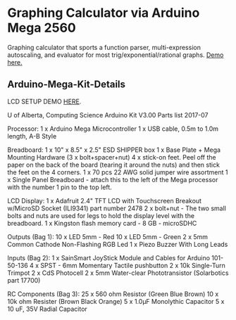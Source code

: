 # Graphing Calculator via Arduino Mega 2560

Graphing calculator that sports a function parser, multi-expression autoscaling, and evaluator for most trig/exponential/rational graphs.
[Demo here.](https://photos.app.goo.gl/Ue2hyfX6E98dUeu53)

## Arduino-Mega-Kit-Details

LCD SETUP DEMO [HERE](https://photos.app.goo.gl/OuIPHRof7RhlrHyw2).

U of Alberta, Computing Science
Arduino Kit V3.00 Parts list
2017-07

Processor:
 1 x Arduino Mega Microcontroller
 1 x USB cable, 0.5m to 1.0m length, A-B Style

Breadboard:
 1 x 10" x 8.5" x 2.5" ESD SHIPPER box
 1 x Base Plate + Mega Mounting Hardware (3 x bolt+spacer+nut)
 4 x stick-on feet.  Peel off the paper on the back of the board (tearing
    it around the nuts) and then stick the feet on the 4 corners.
 1 x 70 pcs 22 AWG solid jumper wire assortment
 1 x Single Panel Breadboard - attach this to the left of the Mega processor
    with the number 1 pin to the top left.

LCD Display:
 1 x Adafruit 2.4" TFT LCD with Touchscreen Breakout w/MicroSD Socket 
    (ILI9341) part number 2478
 2 x bolt+nut - The two small bolts and nuts are used for legs to hold the
    display level with the breadboard.
 1 x Kingston flash memory card - 8 GB - microSDHC

Outputs (Bag 1):
10 x LED 5mm - Red
10 x LED 5mm - Green
 2 x 5mm Common Cathode Non-Flashing RGB Led
 1 x Piezo Buzzer With Long Leads

Inputs (Bag 2):
 1 x SainSmart JoyStick Module and Cables for Arduino 101-50-136
 4 x SPST - 6mm Momentary Tactile pushbutton
 2 x 10k Single-Turn Trimpot
 2 x CdS Photocell
 2 x 5mm Water-clear Phototransistor (Solarbotics part 17700)

RC Components (Bag 3):
25 x 560 ohm Resistor (Green Blue Brown) 
10 x 10k ohm Resister (Brown Black Orange)
 5 x 1.0μF Monolythic Capacitor
 5 x 10 uF, 35V Radial Capacitor
